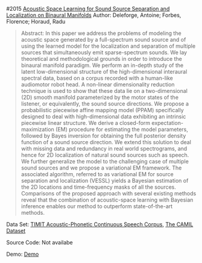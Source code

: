 #2015 [Acoustic Space Learning for Sound Source Separation and Localization on Binaural Manifolds](http://arxiv.org/abs/1402.2683)
Author: Deleforge, Antoine; Forbes, Florence; Horaud, Radu
>Abstract: In this paper we address the problems of modeling the acoustic space generated by a full-spectrum sound source and of using the learned model for the localization and separation of multiple sources that simultaneously emit sparse-spectrum sounds. We lay theoretical and methodological grounds in order to introduce the binaural manifold paradigm. We perform an in-depth study of the latent low-dimensional structure of the high-dimensional interaural spectral data, based on a corpus recorded with a human-like audiomotor robot head. A non-linear dimensionality reduction technique is used to show that these data lie on a two-dimensional (2D) smooth manifold parameterized by the motor states of the listener, or equivalently, the sound source directions. We propose a probabilistic piecewise affine mapping model (PPAM) specifically designed to deal with high-dimensional data exhibiting an intrinsic piecewise linear structure. We derive a closed-form expectation-maximization (EM) procedure for estimating the model parameters, followed by Bayes inversion for obtaining the full posterior density function of a sound source direction. We extend this solution to deal with missing data and redundancy in real world spectrograms, and hence for 2D localization of natural sound sources such as speech. We further generalize the model to the challenging case of multiple sound sources and we propose a variational EM framework. The associated algorithm, referred to as variational EM for source separation and localization (VESSL) yields a Bayesian estimation of the 2D locations and time-frequency masks of all the sources. Comparisons of the proposed approach with several existing methods reveal that the combination of acoustic-space learning with Bayesian inference enables our method to outperform state-of-the-art methods.

Data Set: [TIMIT Acoustic-Phonetic Continuous Speech Corpus](https://catalog.ldc.upenn.edu/LDC93S1), [The CAMIL Dataset](http://humavips.inrialpes.fr/2011/02/11/project-events/index.html)

Source Code: Not availabe

Demo: [Demo](https://team.inria.fr/perception/projects/popeye/)

